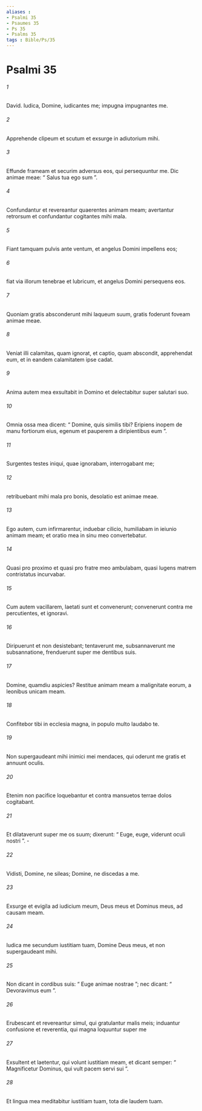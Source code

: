 ```yaml
---
aliases : 
- Psalmi 35
- Psaumes 35
- Ps 35
- Psalms 35
tags : Bible/Ps/35
---
```


# Psalmi 35

###### 1
David. Iudica, Domine, iudicantes me; impugna impugnantes me.
###### 2
Apprehende clipeum et scutum et exsurge in adiutorium mihi.
###### 3
Effunde frameam et securim adversus eos, qui persequuntur me. Dic animae meae: “ Salus tua ego sum ”.
###### 4
Confundantur et revereantur quaerentes animam meam; avertantur retrorsum et confundantur cogitantes mihi mala.
###### 5
Fiant tamquam pulvis ante ventum, et angelus Domini impellens eos;
###### 6
fiat via illorum tenebrae et lubricum, et angelus Domini persequens eos.
###### 7
Quoniam gratis absconderunt mihi laqueum suum, gratis foderunt foveam animae meae.
###### 8
Veniat illi calamitas, quam ignorat, et captio, quam abscondit, apprehendat eum, et in eandem calamitatem ipse cadat.
###### 9
Anima autem mea exsultabit in Domino et delectabitur super salutari suo.
###### 10
Omnia ossa mea dicent: “ Domine, quis similis tibi? Eripiens inopem de manu fortiorum eius, egenum et pauperem a diripientibus eum ”.
###### 11
Surgentes testes iniqui, quae ignorabam, interrogabant me;
###### 12
retribuebant mihi mala pro bonis, desolatio est animae meae.
###### 13
Ego autem, cum infirmarentur, induebar cilicio, humiliabam in ieiunio animam meam; et oratio mea in sinu meo convertebatur.
###### 14
Quasi pro proximo et quasi pro fratre meo ambulabam, quasi lugens matrem contristatus incurvabar.
###### 15
Cum autem vacillarem, laetati sunt et convenerunt; convenerunt contra me percutientes, et ignoravi.
###### 16
Diripuerunt et non desistebant; tentaverunt me, subsannaverunt me subsannatione, frenduerunt super me dentibus suis.
###### 17
Domine, quamdiu aspicies? Restitue animam meam a malignitate eorum, a leonibus unicam meam.
###### 18
Confitebor tibi in ecclesia magna, in populo multo laudabo te.
###### 19
Non supergaudeant mihi inimici mei mendaces, qui oderunt me gratis et annuunt oculis.
###### 20
Etenim non pacifice loquebantur et contra mansuetos terrae dolos cogitabant.
###### 21
Et dilataverunt super me os suum; dixerunt: “ Euge, euge, viderunt oculi nostri ”. -
###### 22
Vidisti, Domine, ne sileas; Domine, ne discedas a me.
###### 23
Exsurge et evigila ad iudicium meum, Deus meus et Dominus meus, ad causam meam.
###### 24
Iudica me secundum iustitiam tuam, Domine Deus meus, et non supergaudeant mihi.
###### 25
Non dicant in cordibus suis: “ Euge animae nostrae ”; nec dicant: “ Devoravimus eum ”.
###### 26
Erubescant et revereantur simul, qui gratulantur malis meis; induantur confusione et reverentia, qui magna loquuntur super me
###### 27
Exsultent et laetentur, qui volunt iustitiam meam, et dicant semper: “ Magnificetur Dominus, qui vult pacem servi sui ”.
###### 28
Et lingua mea meditabitur iustitiam tuam, tota die laudem tuam.
